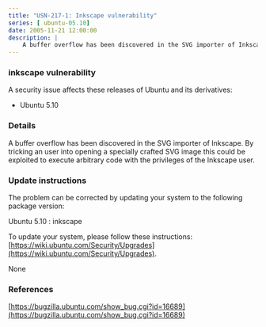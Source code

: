 ```yaml
---
title: "USN-217-1: Inkscape vulnerability"
series: [ ubuntu-05.10]
date: 2005-11-21 12:00:00
description: |
    A buffer overflow has been discovered in the SVG importer of Inkscape. By tricking an user into opening a specially crafted SVG image this could be exploited to execute arbitrary code with the privileges of the Inkscape user.
--- 
```

 
### inkscape vulnerability

A security issue affects these releases of Ubuntu and its derivatives:

* Ubuntu 5.10

### Details

A buffer overflow has been discovered in the SVG importer of Inkscape. By tricking an user into opening a specially crafted SVG image this could be exploited to execute arbitrary code with the privileges of the Inkscape user.

### Update instructions

The problem can be corrected by updating your system to the following package version:

Ubuntu 5.10
 : inkscape 

To update your system, please follow these instructions: [https://wiki.ubuntu.com/Security/Upgrades](https://wiki.ubuntu.com/Security/Upgrades).

None

### References

 [https://bugzilla.ubuntu.com/show_bug.cgi?id=16689](https://bugzilla.ubuntu.com/show_bug.cgi?id=16689)
 
